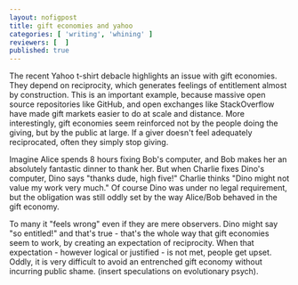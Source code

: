 ```yaml
---
layout: nofigpost 
title: gift economies and yahoo
categories: [ 'writing', 'whining' ]
reviewers: [  ]
published: true
---
```


The recent Yahoo t-shirt debacle highlights an issue with gift economies. They
depend on reciprocity, which generates feelings of entitlement almost by
construction.  This is an important example, because massive
open source repositories like GitHub, and open exchanges like StackOverflow
have made gift markets easier to do at scale and distance. More interestingly,
gift economies seem reinforced not by the people doing the giving, but by the
public at large. If a giver doesn't feel adequately reciprocated, often they
simply stop giving. 

Imagine Alice spends 8 hours fixing Bob's computer, and Bob makes her an
absolutely fantastic dinner to thank her. But when Charlie fixes Dino's
computer, Dino says "thanks dude, high five!" Charlie thinks "Dino might not
value my work very much." Of course Dino was under no legal requirement, but
the obligation was still oddly set by the way Alice/Bob behaved in the gift
economy. 

To many it "feels wrong" even if they are mere observers. Dino might say "so
entitled!" and that's true - that's the whole way that gift economies seem to
work, by creating an expectation of reciprocity. When that expectation -
however logical or justified - is not met, people get upset. Oddly, it is very
difficult to avoid an entrenched gift economy without incurring public shame.
(insert speculations on evolutionary psych). 


